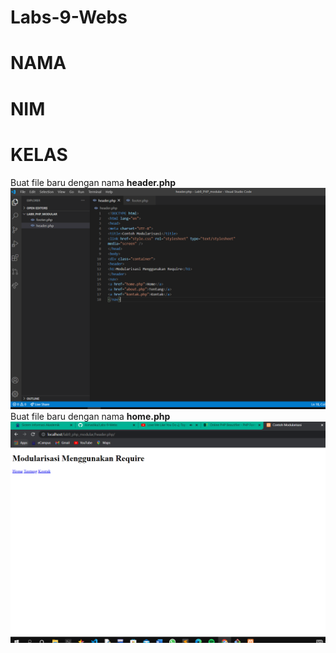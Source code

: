 # Labs-9-Webs

# NAMA
# NIM
# KELAS
Buat file baru dengan nama **header.php**<br>
![p](web/1.PNG)<br>
Buat file baru dengan nama **home.php**<br>
![p](web/2.PNG)<br>